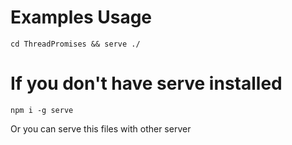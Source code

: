 # Examples Usage
```
cd ThreadPromises && serve ./
```
# If you don't have serve installed
```
npm i -g serve
```

Or you can serve this files with other server
